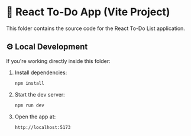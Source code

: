 # 📂 React To-Do App (Vite Project)

This folder contains the source code for the React To-Do List application.

## ⚙️ Local Development

If you're working directly inside this folder:

1. Install dependencies:
   ```bash
   npm install

2. Start the dev server:
   ```bash
   npm run dev

3. Open the app at:
   ```bash
   http://localhost:5173

